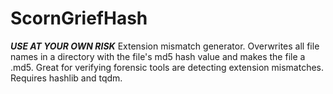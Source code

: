 # ScornGriefHash
***USE AT YOUR OWN RISK*** Extension mismatch generator. Overwrites all file names in a directory with the file's md5 hash value and makes the file a .md5. Great for verifying forensic tools are detecting extension mismatches. Requires hashlib and tqdm.
